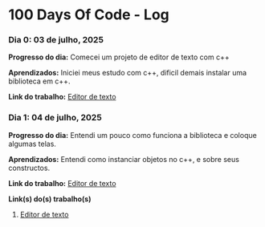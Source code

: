# 100 Days Of Code - Log

### Dia 0: 03 de julho, 2025

**Progresso do dia:** Comecei um projeto de editor de texto com c++

**Aprendizados:** Iniciei meus estudo com c++, dificil demais instalar uma biblioteca em c++.

**Link do trabalho:** [Editor de texto](https://github.com/joashneves/text-Editor-cpp)

### Dia 1: 04 de julho, 2025

**Progresso do dia:** Entendi um pouco como funciona a biblioteca e coloque algumas telas.

**Aprendizados:** Entendi como instanciar objetos no c++, e sobre seus constructos.

**Link do trabalho:** [Editor de texto](https://github.com/joashneves/text-Editor-cpp)


**Link(s) do(s) trabalho(s)**
1. [Editor de texto](https://github.com/joashneves/text-Editor-cpp)

